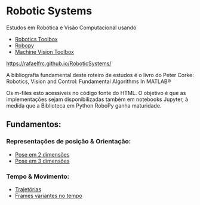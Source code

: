 # Robotic Systems

Estudos em Robótica e Visão Computacional usando

* [Robotics Toolbox](http://petercorke.com/wordpress/toolboxes/robotics-toolbox)
* [Robopy](https://adityadua24.github.io/robopy/)
* [Machine Vision Toolbox](http://petercorke.com/wordpress/toolboxes/machine-vision-toolbox)

https://rafaelfrc.github.io/RoboticSystems/

A bibliografia fundamental deste roteiro de estudos é o livro do Peter Corke: Robotics, Vision and Control: Fundamental Algorithms In MATLAB®

Os m-files esto acessíveis no código fonte do HTML. O objetivo é que as implementações sejam disponibilizadas também em notebooks Jupyter, à medida que a Biblioteca em Python RoboPy ganha maturidade.



## Fundamentos:
### Representações de posição & Orientação:
* [Pose em 2 dimensões](html/live_01_pose_in_2D.html)
* [Pose em 3 dimensões](html/live_02_pose_in_3D.html)

### Tempo & Movimento:
* [Trajetórias](html/live_03_trajetorias.html)
* [Frames variantes no tempo](html/live_04_coord_var_tempo.html)

<!---
## Controle de Braços Robóticos
## Robótica Móvel
## Visão Computacional
## Inteligência Artificial
## Robot Operating System (ROS)
## Robótica Industrial
-->
